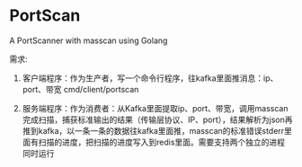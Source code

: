 # PortScan
A PortScanner with masscan using Golang

需求:
1. 客户端程序：作为生产者，写一个命令行程序，往kafka里面推消息：ip、port、带宽 cmd/client/portscan

2. 服务端程序：作为消费者：从Kafka里面提取ip、port、带宽，调用masscan完成扫描，捕获标准输出的结果（传输层协议、IP、port），结果解析为json再推到kafka，以一条一条的数据往kafka里面推，masscan的标准错误stderr里面有扫描的进度，把扫描的进度写入到redis里面。需要支持两个独立的进程同时运行
